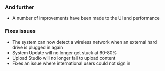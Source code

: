 ### And further
- A number of improvements have been made to the UI and performance

### Fixes issues
- The system can now detect a wireless network when an external hard drive is plugged in again
- System Update will no longer get stuck at 60-80%
- Upload Studio will no longer fail to upload content
- Fixes an issue where international users could not sign in